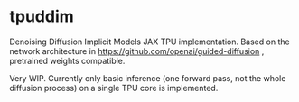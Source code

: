 # tpuddim

Denoising Diffusion Implicit Models JAX TPU implementation. Based on the network architecture in https://github.com/openai/guided-diffusion , pretrained weights compatible.

Very WIP. Currently only basic inference (one forward pass, not the whole diffusion process) on a single TPU core is implemented.
